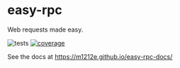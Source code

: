 # easy-rpc
Web requests made easy.

![tests](https://github.com/m1212e/easy-rpc/actions/workflows/coverage.yml/badge.svg)
[![coverage](https://codecov.io/gh/m1212e/easy-rpc/branch/main/graph/badge.svg?token=3OCL7W9E4L)](https://codecov.io/gh/m1212e/easy-rpc)

See the docs at https://m1212e.github.io/easy-rpc-docs/
